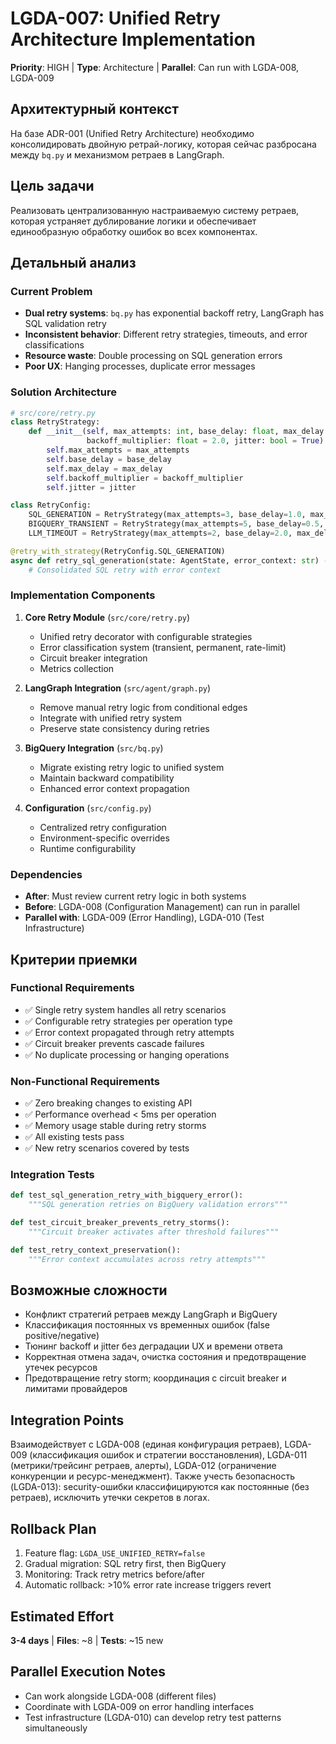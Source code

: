 # LGDA-007: Unified Retry Architecture Implementation

**Priority**: HIGH | **Type**: Architecture | **Parallel**: Can run with LGDA-008, LGDA-009

## Архитектурный контекст
На базе ADR-001 (Unified Retry Architecture) необходимо консолидировать двойную ретрай-логику, которая сейчас разбросана между `bq.py` и механизмом ретраев в LangGraph.

## Цель задачи
Реализовать централизованную настраиваемую систему ретраев, которая устраняет дублирование логики и обеспечивает единообразную обработку ошибок во всех компонентах.

## Детальный анализ

### Current Problem
- **Dual retry systems**: `bq.py` has exponential backoff retry, LangGraph has SQL validation retry
- **Inconsistent behavior**: Different retry strategies, timeouts, and error classifications
- **Resource waste**: Double processing on SQL generation errors
- **Poor UX**: Hanging processes, duplicate error messages

### Solution Architecture
```python
# src/core/retry.py
class RetryStrategy:
    def __init__(self, max_attempts: int, base_delay: float, max_delay: float,
                 backoff_multiplier: float = 2.0, jitter: bool = True):
        self.max_attempts = max_attempts
        self.base_delay = base_delay
        self.max_delay = max_delay
        self.backoff_multiplier = backoff_multiplier
        self.jitter = jitter

class RetryConfig:
    SQL_GENERATION = RetryStrategy(max_attempts=3, base_delay=1.0, max_delay=8.0)
    BIGQUERY_TRANSIENT = RetryStrategy(max_attempts=5, base_delay=0.5, max_delay=30.0)
    LLM_TIMEOUT = RetryStrategy(max_attempts=2, base_delay=2.0, max_delay=10.0)

@retry_with_strategy(RetryConfig.SQL_GENERATION)
async def retry_sql_generation(state: AgentState, error_context: str) -> str:
    # Consolidated SQL retry with error context
```

### Implementation Components

1. **Core Retry Module** (`src/core/retry.py`)
   - Unified retry decorator with configurable strategies
   - Error classification system (transient, permanent, rate-limit)
   - Circuit breaker integration
   - Metrics collection

2. **LangGraph Integration** (`src/agent/graph.py`)
   - Remove manual retry logic from conditional edges
   - Integrate with unified retry system
   - Preserve state consistency during retries

3. **BigQuery Integration** (`src/bq.py`)
   - Migrate existing retry logic to unified system
   - Maintain backward compatibility
   - Enhanced error context propagation

4. **Configuration** (`src/config.py`)
   - Centralized retry configuration
   - Environment-specific overrides
   - Runtime configurability

### Dependencies
- **After**: Must review current retry logic in both systems
- **Before**: LGDA-008 (Configuration Management) can run in parallel
- **Parallel with**: LGDA-009 (Error Handling), LGDA-010 (Test Infrastructure)

## Критерии приемки

### Functional Requirements
- ✅ Single retry system handles all retry scenarios
- ✅ Configurable retry strategies per operation type
- ✅ Error context propagated through retry attempts
- ✅ Circuit breaker prevents cascade failures
- ✅ No duplicate processing or hanging operations

### Non-Functional Requirements
- ✅ Zero breaking changes to existing API
- ✅ Performance overhead < 5ms per operation
- ✅ Memory usage stable during retry storms
- ✅ All existing tests pass
- ✅ New retry scenarios covered by tests

### Integration Tests
```python
def test_sql_generation_retry_with_bigquery_error():
    """SQL generation retries on BigQuery validation errors"""

def test_circuit_breaker_prevents_retry_storms():
    """Circuit breaker activates after threshold failures"""

def test_retry_context_preservation():
    """Error context accumulates across retry attempts"""
```

## Возможные сложности
- Конфликт стратегий ретраев между LangGraph и BigQuery
- Классификация постоянных vs временных ошибок (false positive/negative)
- Тюнинг backoff и jitter без деградации UX и времени ответа
- Корректная отмена задач, очистка состояния и предотвращение утечек ресурсов
- Предотвращение retry storm; координация с circuit breaker и лимитами провайдеров

## Integration Points
Взаимодействует с LGDA-008 (единая конфигурация ретраев), LGDA-009 (классификация ошибок и стратегии восстановления),
LGDA-011 (метрики/трейсинг ретраев, алерты), LGDA-012 (ограничение конкуренции и ресурс-менеджмент).
Также учесть безопасность (LGDA-013): security-ошибки классифицируются как постоянные (без ретраев), исключить утечки секретов в логах.

## Rollback Plan
1. Feature flag: `LGDA_USE_UNIFIED_RETRY=false`
2. Gradual migration: SQL retry first, then BigQuery
3. Monitoring: Track retry metrics before/after
4. Automatic rollback: >10% error rate increase triggers revert

## Estimated Effort
**3-4 days** | **Files**: ~8 | **Tests**: ~15 new

## Parallel Execution Notes
- Can work alongside LGDA-008 (different files)
- Coordinate with LGDA-009 on error handling interfaces
- Test infrastructure (LGDA-010) can develop retry test patterns simultaneously
